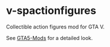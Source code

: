 # v-spactionfigures

Collectible action figures mod for GTA V.

See [GTA5-Mods](https://www.gta5-mods.com/scripts/action-figure-hunt) for a detailed look.
